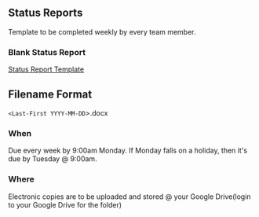 ## Status Reports
Template to be completed weekly by every team member.


### Blank Status Report
[Status Report Template](StatusTemplate.docx)

## Filename Format
`<Last-First YYYY-MM-DD`>.docx

### When
Due every week by 9:00am Monday.  If Monday falls on a holiday, then it's due by Tuesday @ 9:00am.

### Where
Electronic copies are to be uploaded and stored @ your Google Drive(login to your Google Drive for the folder)

